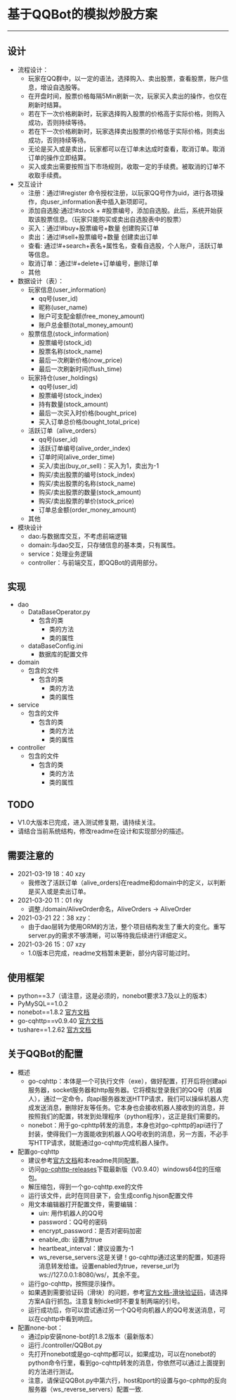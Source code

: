 # 基于QQBot的模拟炒股方案
----
## 设计
- 流程设计：
	- 玩家在QQ群中，以一定的语法，选择购入、卖出股票，查看股票，账户信息，增设自选股等。
	- 在开盘时间，股票价格每隔5Min刷新一次，玩家买入卖出的操作，也仅在刷新时结算。
	- 若在下一次价格刷新时，玩家选择购入股票的价格高于实际价格，则购入成功，否则持续等待。
	- 若在下一次价格刷新时，玩家选择卖出股票的价格低于实际价格，则卖出成功，否则持续等待。
	- 无论是买入或是卖出，玩家都可以在订单未达成时查看，取消订单。取消订单的操作立即结算。
	- 买入或卖出需要按照当下市场规则，收取一定的手续费。被取消的订单不收取手续费。
- 交互设计
	- 注册：通过!#register 命令授权注册，以玩家QQ号作为uid，进行各项操作，向user_information表中插入新项即可。
	- 添加自选股:通过!#stock + #股票编号，添加自选股。此后，系统开始获取该股票信息。（玩家只能购买或卖出自选股表中的股票）
	- 买入：通过!#buy+股票编号+数量 创建购买订单
	- 卖出：通过!#sell+股票编号+数量 创建卖出订单
	- 查看: 通过!#+search+表名+属性名，查看自选股，个人账户，活跃订单等信息。
	- 取消订单：通过!#+delete+订单编号，删除订单
	- 其他
- 数据设计（表）：
	- 玩家信息(user_information)
		- qq号(user_id)
		- 昵称(user_name)
		- 账户可支配金额(free\_money_amount)
		- 账户总金额(total\_money_amount)
	- 股票信息(stock_information)
		- 股票编号(stock_id)
		- 股票名称(stock_name)
		- 最后一次刷新价格(now_price)
		- 最后一次刷新时间(flush_time)
	- 玩家持仓(user_holdings)
		- qq号(user_id)
		- 股票编号(stock_index)
		- 持有数量(stock_amount)
		- 最后一次买入时价格(bought_price)
		- 买入订单总价格(bought\_total_price)
	- 活跃订单（alive_orders）
		- qq号(user_id)
		- 活跃订单编号(alive\_order_index)
		- 订单时间(alive\_order_time)
		- 买入/卖出(buy_or_sell)：买入为1，卖出为-1
		- 购买/卖出股票的编号(stock_index)
		- 购买/卖出股票的名称(stock_name)
		- 购买/卖出股票的数量(stock_amount)
		- 购买/卖出股票的单价(stock_price)
		- 订单总金额(order\_money_amount)
	- 其他
- 模块设计
	- dao:与数据库交互，不考虑前端逻辑
	- domain:与dao交互，只存储信息的基本类，只有属性。
	- service：处理业务逻辑
	- controller：与前端交互，即QQBot的调用部分。

## 实现
 
- dao
	- DataBaseOperator.py
		- 包含的类
			- 类的方法
			- 类的属性
	- dataBaseConfig.ini
		- 数据库的配置文件
- domain
	- 包含的文件
		- 包含的类
			- 类的方法
			- 类的属性
- service
	- 包含的文件
		- 包含的类
			- 类的方法
			- 类的属性
- controller
	- 包含的文件
		- 包含的类
			- 类的方法
			- 类的属性
## TODO
- V1.0大版本已完成，进入测试修复期，请持续关注。
- 请结合当前系统结构，修改readme在设计和实现部分的描述。

## 需要注意的
- 2021-03-19 18：40 xzy
	- 我修改了活跃订单（alive_orders)在readme和domain中的定义，以判断是买入或是卖出订单。
- 2021-03-20 11：01 rky
    - 调整./domain/AliveOrder命名，AliveOrders -> AliveOrder
- 2021-03-21 22：38 xzy：
	- 由于dao层转为使用ORM的方法，整个项目结构发生了重大的变化。重写server.py的需求不够清晰，可以等待我后续进行详细定义。
- 2021-03-26 15：07 xzy
	- 1.0版本已完成，readme文档暂未更新，部分内容可能过时。
## 使用框架
- python==3.7（请注意，这是必须的，nonebot要求3.7及以上的版本）
- PyMySQL==1.0.2
- nonebot==1.8.2 [官方文档](https://docs.nonebot.dev/guide/)
- go-cqhttp==v0.9.40 [官方文档](https://docs.go-cqhttp.org/guide/quick_start.html)
- tushare==1.2.62 [官方文档](http://tushare.org/index.html)
## 关于QQBot的配置
- 概述
	- go-cqhttp：本体是一个可执行文件（exe），做好配置，打开后将创建api服务器，socket服务器和http服务器。它将模拟登录我们的QQ号（机器人），通过一定命令，向api服务器发送HTTP请求，我们可以操纵机器人完成发送消息，删除好友等任务。它本身也会接收机器人接收到的消息，并按照我们的配置，转发到处理程序（python程序），这正是我们需要的。
	- nonebot：用于go-cphttp转发的消息，本身也对go-cphttp的api进行了封装，使得我们一方面能收到机器人QQ号收到的消息，另一方面，不必手写HTTP请求，就能通过go-cqhttp完成机器人操作。
- 配置go-cqhttp
	- 建议参考[官方文档](https://docs.go-cqhttp.org/guide/quick_start.html)和本readme共同配置。
	- 访问[go-cqhttp-releases](https://github.com/Mrs4s/go-cqhttp/releases)下载最新版（V0.9.40）windows64位的压缩包。
	- 解压缩包，得到一个go-cqhttp.exe的文件
	- 运行该文件，此时在同目录下，会生成config.hjson配置文件
	- 用文本编辑器打开配置文件，需要编辑：
		- uin: 用作机器人的QQ号
		- password：QQ号的密码
		- encrypt_password：是否对密码加密
		- enable_db: 设置为true
		- heartbeat_interval：建议设置为-1
		- ws\_reverse\_servers:这是关键！go-cqhttp通过这里的配置，知道将消息转发给谁。设置enabled为true，reverse_url为ws://127.0.0.1:8080/ws/，其余不变。
	- 运行go-cqhttp，按照提示操作。
	- 如果遇到需要验证码（滑块）的问题，参考[官方文档-滑块验证码](https://docs.go-cqhttp.org/faq/slider.html)，请选择方案A自行抓包。注意复制ticket时不要复制两端的引号。
	- 运行成功后，你可以尝试通过另一个QQ号向机器人的QQ号发送消息，可以在cqhttp中看到响应。
- 配置none-bot：
	- 通过pip安装none-bot的1.8.2版本（最新版本）
	- 运行./controller/QQBot.py
	- 先打开nonebot或是go-cqhttp都可以，如果成功，可以在nonebot的python命令行里，看到go-cqhttp转发的消息，你依然可以通过上面提到的方法进行测试。
	- 注意，请保证QQBot.py中第六行，host和port的设置与go-cphttp的反向服务器（ws\_reverse\_servers）配置一致.
